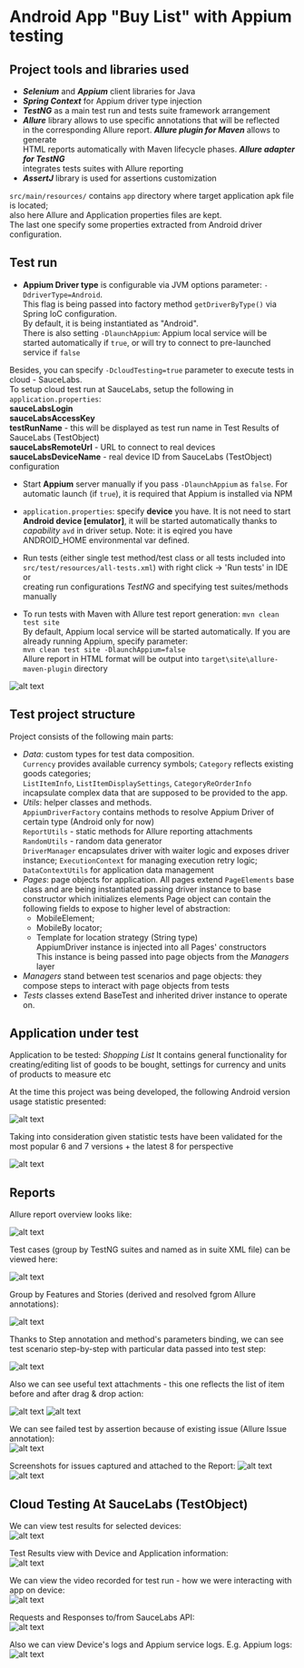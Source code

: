 # Android App "Buy List" with Appium testing 

## **Project tools and libraries used**  
- ***Selenium*** and ***Appium*** client libraries for Java
- ***Spring Context*** for Appium driver type injection  
- ***TestNG*** as a main test run and tests suite framework arrangement
- ***Allure*** library allows to use specific annotations that will be reflected  
in the corresponding Allure report. ***Allure plugin for Maven*** allows to generate  
HTML reports automatically with Maven lifecycle phases. ***Allure adapter for TestNG***  
integrates tests suites with Allure reporting
- ***AssertJ*** library is used for assertions customization  
  
`src/main/resources/` contains `app` directory where target application apk file   
is located;  
also here Allure and Application properties files are kept.    
The last one specify some properties extracted from Android driver configuration.

## **Test run**
- **Appium Driver type** is configurable via JVM options parameter: `-DdriverType=Android`.  
This flag is being passed into factory method `getDriverByType()` via Spring IoC configuration.  
By default, it is being instantiated as "Android".  
There is also setting `-DlaunchAppium`: Appium local service will be started automatically if `true`, or
will try to connect to pre-launched service if `false`  
  
Besides, you can specify `-DcloudTesting=true` parameter to execute tests in cloud - SauceLabs.  
To setup cloud test run at SauceLabs, setup the following in `application.properties`:  
**sauceLabsLogin**  
**sauceLabsAccessKey**  
**testRunName** - this will be displayed as test run name in Test Results of SauceLabs (TestObject)  
**sauceLabsRemoteUrl** - URL to connect to real devices  
**sauceLabsDeviceName** - real device ID from SauceLabs (TestObject) configuration  
  
- Start **Appium** server manually if you pass `-DlaunchAppium` as `false`. For automatic launch (if `true`), it is
required that Appium is installed via NPM
- `application.properties`: specify **device** you have. It is not need to start **Android device [emulator]**, it
will be started automatically thanks to *capability* `avd` in driver setup. Note: it is eqired you have ANDROID_HOME
environmental var defined.
- Run tests (either single test method/test class or all tests included into  
`src/test/resources/all-tests.xml`) with right click -> 'Run tests' in IDE or  
creating run configurations *TestNG* and specifying test suites/methods manually

- To run tests with Maven with Allure test report generation:
`mvn clean test site`  
By default, Appium local service will be started automatically. If you are already running Appium, specify parameter:  
`mvn clean test site -DlaunchAppium=false`  
Allure report in HTML format will be output into `target\site\allure-maven-plugin` directory

![alt text](https://raw.githubusercontent.com/tgetmanova/AndroidAppAppiumTesting/master/.github/Maven_Allure_Idea_Config.png)

## **Test project structure**
Project consists of the following main parts:
- *Data*: custom types for test data composition.   
`Currency` provides available currency symbols; `Category` reflects existing goods categories;  
`ListItemInfo`, `ListItemDisplaySettings`, `CategoryReOrderInfo` incapsulate complex data that are supposed to be provided to the app.
- *Utils*: helper classes and methods.  
`AppiumDriverFactory` contains methods to resolve Appium Driver of certain type (Android only for now)  
`ReportUtils` - static methods for Allure reporting attachments  
`RandomUtils` - random data generator  
`DriverManager` encapsulates driver with waiter logic and exposes driver instance; `ExecutionContext` for managing execution retry logic; `DataContextUtils` for application data management 
- *Pages*: page objects for application. All pages extend `PageElements` base class and are being instantiated passing driver instance to base constructor which initializes elements
Page object can contain the following fields to expose to higher level of abstraction:  
  - MobileElement;  
  - MobileBy locator;  
  - Template for location strategy (String type)  
AppiumDriver instance is injected into all Pages' constructors  
This instance is being passed into page objects from the *Managers* layer  
- *Managers* stand between test scenarios and page objects: they compose steps to interact with page objects from tests  
- *Tests* classes extend BaseTest and inherited driver instance to operate on.  

## **Application under test**  

Application to be tested: *Shopping List*
It contains general functionality for creating/editing list of goods to be bought, settings for currency and units of products to measure etc

At the time this project was being developed, the following Android version usage statistic presented:

![alt text](.github/Android_versions.PNG)

Taking into consideration given statistic tests have been validated for the most popular 6 and 7 versions + the latest 8 for perspective  

 ![alt text](https://raw.githubusercontent.com/tgetmanova/AndroidAppAppiumTesting/master/.github/Android%20Emulators.png)  

 ## **Reports**
 
 Allure report overview looks like:  
 
 ![alt text](https://raw.githubusercontent.com/tgetmanova/AndroidAppAppiumTesting/master/.github/Allure%20Report_Overview.png "Report Overview")  
 
 Test cases (group by TestNG suites and named as in suite XML file) can be viewed here:  
 
 ![alt text](https://raw.githubusercontent.com/tgetmanova/AndroidAppAppiumTesting/master/.github/Allure_Report_xUnit_Overview.png "Test cases Overview") 
 
 Group by Features and Stories (derived and resolved fgrom Allure annotations):   
 
  ![alt text](https://raw.githubusercontent.com/tgetmanova/AndroidAppAppiumTesting/master/.github/Allure%20Report_Stories.png "Features and Stories") 
  
  Thanks to Step annotation and method's parameters binding, we can see test scenario step-by-step with particular data passed into test step:  
  
 ![alt text](https://raw.githubusercontent.com/tgetmanova/AndroidAppAppiumTesting/master/.github/Allure%20Report_simple_steps_params.png "Steps and input data") 
   
 Also we can see useful text attachments - this one reflects the list of item before and after drag & drop action:  
 
![alt text](https://raw.githubusercontent.com/tgetmanova/AndroidAppAppiumTesting/master/.github/Allure%20Report_before_drag_drop.png "Before dragged and dropped") 
![alt text](https://raw.githubusercontent.com/tgetmanova/AndroidAppAppiumTesting/master/.github/Allure%20Report_after_drag_drop.png "After dragged and dropped") 
  
We can see failed test by assertion because of existing issue (Allure Issue annotation):  
![alt text](https://raw.githubusercontent.com/tgetmanova/AndroidAppAppiumTesting/master/.github/Allure%20Report_Issue_1_Overview.png "Issue with bought items order being reset after adding new item")
  
Screenshots for issues captured and attached to the Report:
![alt text](https://raw.githubusercontent.com/tgetmanova/AndroidAppAppiumTesting/master/.github/Allure%20Report_Issue_1_screenshot.png "One issue screenshot")
![alt text](https://raw.githubusercontent.com/tgetmanova/AndroidAppAppiumTesting/master/.github/Allure%20Report_Issue_2_screenshot.png "Another issue screenshot")

## Cloud Testing At SauceLabs (TestObject)  
  
  We can view test results for selected devices:  
![alt text](https://raw.githubusercontent.com/tgetmanova/AndroidAppAppiumTesting/master/.github/cloud_devices_run.PNG "Test run on real devices in cloud")  
  
  Test Results view with Device and Application information:  
  ![alt text](https://raw.githubusercontent.com/tgetmanova/AndroidAppAppiumTesting/master/.github/cloud_devices_app.PNG "Test run with app and device details")  
  
  We can view the video recorded for test run - how we were interacting with app on device:  
  ![alt text](https://raw.githubusercontent.com/tgetmanova/AndroidAppAppiumTesting/master/.github/cloud_devices_video.PNG "Test run video for real devices in cloud")   
    
  Requests and Responses to/from SauceLabs API:  
    ![alt text](https://raw.githubusercontent.com/tgetmanova/AndroidAppAppiumTesting/master/.github/cloud_devices_requests.PNG "Test run details: requests performed and responses")
  
  Also we can view Device's logs and Appium service logs. E.g. Appium logs:  
  ![alt text](https://raw.githubusercontent.com/tgetmanova/AndroidAppAppiumTesting/master/.github/cloud_devices_appium_log.PNG "Test run details: Appium server logs")
